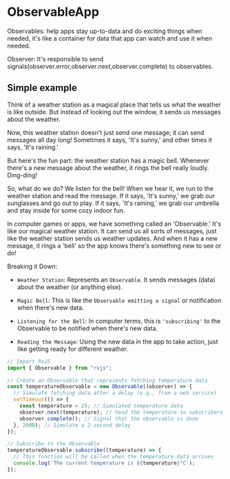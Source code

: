 # ObservableApp

Observables: help apps stay up-to-data and do exciting things when needed, it's like a container for data that app can watch and use it when needed.

Observer: It's responsible to send signals(observer.error,observer.next,observer.complete) to observables.

## Simple example

Think of a weather station as a magical place that tells us what the weather is like outside. But instead of looking out the window, it sends us messages about the weather.

Now, this weather station doesn't just send one message; it can send messages all day long! Sometimes it says, 'It's sunny,' and other times it says, 'It's raining.'

But here's the fun part: the weather station has a magic bell. Whenever there's a new message about the weather, it rings the bell really loudly. Ding-ding!

So, what do we do? We listen for the bell! When we hear it, we run to the weather station and read the message. If it says, 'It's sunny,' we grab our sunglasses and go out to play. If it says, 'It's raining,' we grab our umbrella and stay inside for some cozy indoor fun.

In computer games or apps, we have something called an 'Observable.' It's like our magical weather station. It can send us all sorts of messages, just like the weather station sends us weather updates. And when it has a new message, it rings a 'bell' so the app knows there's something new to see or do!

Breaking it Down:

- `Weather Station`: Represents an `Observable`. It sends messages (data) about the weather (or anything else).

- `Magic Bell`: This is like the `Observable emitting a signal` or notification when there's new data.

- `Listening for the Bell`: In computer terms, this is `'subscribing'` to the Observable to be notified when there's new data.

- `Reading the Message`: Using the new data in the app to take action, just like getting ready for different weather.

```javascript
// Import RxJS
import { Observable } from "rxjs";

// Create an Observable that represents fetching temperature data
const temperatureObservable = new Observable((observer) => {
  // Simulate fetching data after a delay (e.g., from a web service)
  setTimeout(() => {
    const temperature = 25; // Simulated temperature data
    observer.next(temperature); // Send the temperature to subscribers
    observer.complete(); // Signal that the observable is done
  }, 2000); // Simulate a 2-second delay
});

// Subscribe to the Observable
temperatureObservable.subscribe((temperature) => {
  // This function will be called when the temperature data arrives
  console.log(`The current temperature is ${temperature}°C`);
});
```


